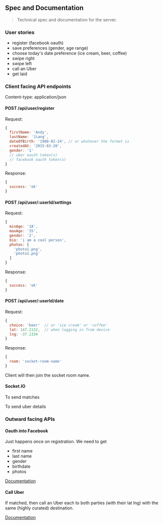 ## Spec and Documentation

> Technical spec and documentation for the server.

### User stories

- register (facebook oauth)
- save preferences (gender, age range)
- choose today's date preference (ice cream, beer, coffee)
- swipe right
- swipe left
- call an Uber
- get laid

### Client facing API endpoints

Content-type: application/json

#### POST /api/user/register

Request:

```javascript
{
  firstName: 'Andy',
  lastName: 'Jiang',
  dateOfBirth: '1988-02-24', // or whatever the format is
  createdAt: '2015-03-20',
  gender: '1'
  // uber oauth token(s)
  // facebook oauth token(s)
}
```

Response:

```javascript
{
  success: 'ok'
}
```

#### POST /api/user/:userId/settings

Request:

```javascript
{
  minAge: '18',
  maxAge: '35',
  gender: '2',
  bio: 'i am a cool person',
  photos: [
    'photo1.png',
    'photo2.png'
  ]
}
```

Response:

```javascript
{
  success: 'ok'
}
```

#### POST /api/user/:userId/date

Request:

```javascript
{
  choice: 'beer'  // or 'ice cream' or 'coffee'
  lat: 147.2132,  // when logging in from device
  lng: -37.1334
}
```

Response:

```javascript
{
  room: 'socket-room-name'
}
```

Client will then join the socket room name.

#### Socket.IO

To send matches

To send uber details

### Outward facing APIs

#### Oauth into Facebook

Just happens once on registration. We need to get
- first name
- last name
- gender
- birthdate
- photos

[Documentation](https://developers.facebook.com/docs)

#### Call Uber

If matched, then call an Uber each to both parties (with their lat lng) with the same (highly curated) destination.

[Documentation](https://developer.uber.com/v1/endpoints/)

